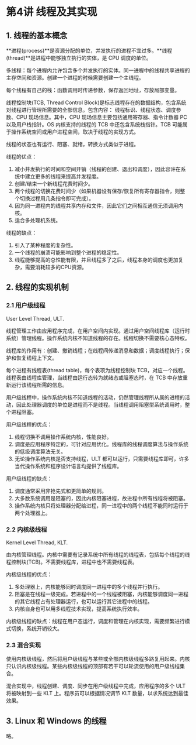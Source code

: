 # 第4讲 线程及其实现

## 1. 线程的基本概念

**进程(process)**是资源分配的单位，并发执行的进程不宜过多。**线程(thread)**是进程中能够独立执行的实体，是 CPU 调度的单位。

多线程：每个进程内允许包含多个并发执行的实体。同一进程中的线程共享进程的主存空间和资源。创建一个进程的时候需要创建一个主线程。

每个线程有自己的栈：函数调用时传递参数，保存返回地址，存放局部变量。

线程控制块(TCB, Thread Control Block)是标志线程存在的数据结构，包含系统对线程进行管理所需要的全部信息。包含内容：
线程标识、线程状态、调度参数、CPU 现场信息。其中，CPU 现场信息主要包括通用寄存器、指令计数器 PC 以及用户栈指针。OS 内核支持的线程的 TCB 中还包含系统栈指针。TCB 可能属于操作系统空间或用户进程空间，取决于线程的实现方式。

线程的状态也有运行、阻塞、就绪，转换方式类似于进程。

线程的优点：

1. 减小并发执行的时间和空间开销（线程的创建、退出和调度），因此容许在系统中建立更多的线程来提高并发程度。
2. 创建/结束一个新线程花费时间少。
3. 两个线程的切换花费时间少（如果机器设有保存/恢复所有寄存器指令，则整个切换过程用几条指令即可完成）。
4. 因为同一进程内的线程共享内存和文件，因此它们之间相互通信无须调用内核。
5. 适合多处理机系统。

线程的缺点：

1. 引入了某种程度的复杂性。
2. 一个线程的崩溃可能影响到整个进程的稳定性。
3. 线程能够提高的总性能有限，并且线程多了之后，线程本身的调度也更加复杂，需要消耗较多的CPU资源。

## 2. 线程的实现机制

### 2.1 用户级线程

User Level Thread, ULT.

线程管理工作由应用程序完成，在用户空间内实现。通过用户空间线程库（运行时系统）管理线程。操作系统内核不知道线程的存在。线程切换不需要核心态特权。

线程库的作用有：创建、撤销线程；在线程间传递消息和数据；调度线程执行；保护和恢复线程上下文。

每个进程有线程表(thread table)，每个表项为线程控制块 TCB，对应一个线程。线程表由线程库管理，当线程由运行态转为就绪态或阻塞态时，在 TCB 中存放重新运行该线程所需的信息。

用户级线程中，操作系统内核不知道线程的活动，仍然管理线程所从属的进程的活动，因此处理器调度的单位是进程而不是线程。当线程调用阻塞型系统调用时，整个进程阻塞。

用户级线程的优点：

1. 线程切换不调用操作系统内核，性能良好。
2. 调度是应用程序特定的，可针对应用优化。线程库的线程调度算法与操作系统的低级调度算法无关。
3. 无论操作系统内核是否支持线程，ULT 都可以运行，只需要线程库即可，许多当代操作系统和程序设计语言均提供了线程库。

用户级线程的缺点：

1. 调度通常采用非抢先式和更简单的规则。
2. 大多数系统调用是阻塞的，因此内核阻塞进程，故进程中所有线程将被阻塞。
3. 操作系统内核只将处理器分配给进程，同一进程中的两个线程不能同时运行于两个处理器上。

### 2.2 内核级线程

Kernel Level Thread, KLT.

由内核管理线程。内核中需要有记录系统中所有线程的线程表，包括每个线程的线程控制块(TCB)。不需要线程库，进程中也不需要线程表。

内核级线程的优点：

1. 多处理器上，内核能够同时调度同一进程中的多个线程并行执行。
2. 阻塞是在线程一级完成。若进程中的一个线程被阻塞，内核能够调度同一进程的其它线程占有处理器运行，也可以运行其它进程中的线程。
3. 内核自身也可以用多线程技术实现，提高系统执行效率。

内核级线程的缺点：线程在用户态运行，调度和管理在内核实现，需要频繁进行模式切换，系统开销较大。

### 2.3 混合实现

使用内核级线程，然后将用户级线程与某些或全部内核级线程多路复用起来。内核只认识内核级线程。某些内核级线程的顶部有若干可以轮流使用的用户级线程集合。

混合实现中，线程创建、调度、同步在用户级线程中完成，应用程序的多个 ULT 将被映射到一些 KLT 上。程序员可以根据情况调节 KLT 数量，以求系统达到最佳效果。

## 3. Linux 和 Windows 的线程

略。

